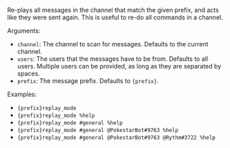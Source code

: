 Re-plays all messages in the channel that match the given prefix, and acts like they were sent again. This is useful to re-do all commands in a channel.

Arguments:
* `channel`: The channel to scan for messages. Defaults to the current channel.
* `users`: The users that the messages have to be from. Defaults to all users. Multiple users can be provided, as long as they are separated by spaces.
* `prefix`: The message prefix. Defaults to `{prefix}`.

Examples:
* `{prefix}replay_mode`
* `{prefix}replay_mode %help`
* `{prefix}replay_mode #general %help`
* `{prefix}replay_mode #general @PokestarBot#9763 %help`
* `{prefix}replay_mode #general @PokestarBot#9763 @Rythm#3722 %help`

